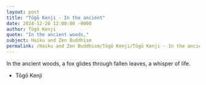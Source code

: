 ```yaml
---
layout: post
title: "Tōgō Kenji - In the ancient"
date: 2024-12-28 12:00:00 -0000
author: Tōgō Kenji
quote: "In the ancient woods,"
subject: Haiku and Zen Buddhism
permalink: /Haiku and Zen Buddhism/Tōgō Kenji/Tōgō Kenji - In the ancient
---
```


In the ancient woods,
a fox glides through fallen leaves,
a whisper of life.

- Tōgō Kenji
